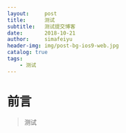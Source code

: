 ```yaml
---
layout:     post
title:      测试
subtitle:   测试提交博客
date:       2018-10-21
author:     simafeiyu
header-img: img/post-bg-ios9-web.jpg
catalog: true
tags:
    - 测试
---
```

# 前言

> 测试
